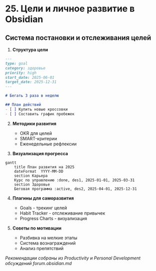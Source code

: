 # 25. Цели и личное развитие в Obsidian

## Система постановки и отслеживания целей

1. **Структура цели**
```markdown
---
type: goal
category: здоровье
priority: high
start_date: 2025-06-01
target_date: 2025-12-31
---

# Бегать 3 раза в неделю

## План действий
- [ ] Купить новые кроссовки
- [ ] Составить график пробежек
```

2. **Методики развития**
   - OKR для целей
   - SMART-критерии
   - Еженедельные рефлексии

3. **Визуализация прогресса**
```mermaid
gantt
    title План развития на 2025
    dateFormat  YYYY-MM-DD
    section Карьера
    Курс по управлению :done, des1, 2025-01-01, 2025-03-31
    section Здоровье
    Беговая программа :active, des2, 2025-04-01, 2025-12-31
```

4. **Плагины для саморазвития**
   - Goals - трекинг целей
   - Habit Tracker - отслеживание привычек
   - Progress Charts - визуализация

5. **Советы по мотивации**
   - Разбивка на мелкие этапы
   - Система вознаграждений
   - Анализ препятствий

*Рекомендации собраны из Productivity и Personal Development обсуждений forum.obsidian.md*